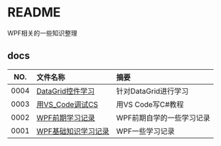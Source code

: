 # README

WPF相关的一些知识整理

## docs

NO.|文件名称|摘要
:--:|:--|:--
0004| [DataGrid控件学习](docs/0004_DataGrid控件学习.md) | 针对DataGrid进行学习
0003| [用VS_Code调试CS](docs/0003_用VS_Code调试CS.md) | 用VS Code写C#教程
0002| [WPF前期学习记录](docs/0002_WPF前期学习记录.md) | WPF前期自学的一些学习记录
0001| [WPF基础知识学习记录](docs/0001_WPF基础知识学习记录.md) | WPF一些学习记录

